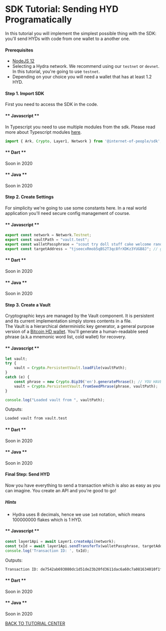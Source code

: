 # SDK Tutorial: Sending HYD Programatically

In this tutorial you will implement the simplest possible thing with the SDK: you'll send HYDs with code from one wallet to a another one.

#### Prerequisites

- [NodeJS 12](https://nodejs.org/en/)
- Selecting a Hydra network. We recommend using our `testnet` or `devnet`. In this tutorial, you're going to use `testnet`.
- Depending on your choice you will need a wallet that has at least 1.2 HYD.

#### Step 1. Import SDK

First you need to access the SDK in the code.

<!-- tabs:start -->

#### ** Javascript **

In Typescript you need to use multiple modules from the sdk. Please read more about Typescript modules [here](https://github.com/Internet-of-People/morpheus-ts/tree/master/packages/sdk#Modules).

```typescript
import { Ark, Crypto, Layer1, Network } from '@internet-of-people/sdk';
```

#### ** Dart **

Soon in 2020

#### ** Java **

Soon in 2020

<!-- tabs:end -->

#### Step 2. Create Settings

For simplicity we're going to use some constants here. In a real world application you'll need secure config management of course.

<!-- tabs:start -->

#### ** Javascript **

```typescript
export const network = Network.Testnet;
export const vaultPath = "vault.test";
export const walletPassphrase = "scout try doll stuff cake welcome random taste load town clerk ostrich";
export const targetAddress = "tjseecxRmob5qBS2T3qc8frXDKz3YUGB8J"; // genesis
```

#### ** Dart **

Soon in 2020

#### ** Java **

Soon in 2020

<!-- tabs:end -->

#### Step 3. Create a Vault

Cryptographic keys are managed by the Vault component. It is persistent and its current implementation simply stores contents in a file. 
<br>
The Vault is a hierarchical deterministic key generator, a general purpose version of a <a href="https://en.bitcoin.it/wiki/Deterministic_wallet" target="_blank">Bitcoin HD wallet</a>. You'll generate a human-readable seed phrase (a.k.a mnemonic word list, cold wallet) for recovery.

<!-- tabs:start -->

#### ** Javascript **

```typescript
let vault;
try {
    vault = Crypto.PersistentVault.loadFile(vaultPath);
}
catch (e) {
    const phrase = new Crypto.Bip39('en').generatePhrase(); // YOU HAVE TO SAVE IT TO A SAFE PLACE!
    vault = Crypto.PersistentVault.fromSeedPhrase(phrase, vaultPath);
}

console.log("Loaded vault from ", vaultPath);
```

Outputs:
```bash
Loaded vault from vault.test
```

#### ** Dart **

Soon in 2020

#### ** Java **

Soon in 2020

<!-- tabs:end -->

#### Final Step: Send HYD

<div class="row no-gutters">
    <div class="col-6 pr-3">
        Now you have everything to send a transaction which is also as easy as you can imagine. You create an API and you're good to go!
    </div>
    <div class="col-6">
        <div class="alert alert-info pb-0 mb-0">
            <h5>Hints</h5>
            <ul>
                <li>Hydra uses 8 decimals, hence we use <code>1e8</code> notation, which means 100000000 flakes which is 1 HYD.</li>
            </ul>
        </div>
    </div>
</div>

<!-- tabs:start -->

#### ** Javascript **

```typescript
const layer1Api = await Layer1.createApi(network);
const txId = await layer1Api.sendTransferTx(walletPassphrase, targetAddress, Ark.Utils.BigNumber.make(1e8));
console.log('Transaction ID: ', txId);
```

Outputs:
```bash
Transaction ID: de7542ab693080dc1d51de23b20fd3611dac6a60c7a081634010f1f4aa413547
```

#### ** Dart **

Soon in 2020

#### ** Java **

Soon in 2020

<!-- tabs:end -->

<a href="/#/sdk/dac?id=tutorial-center" class="btn btn-sm btn-primary mt-5">BACK TO TUTORIAL CENTER</a>